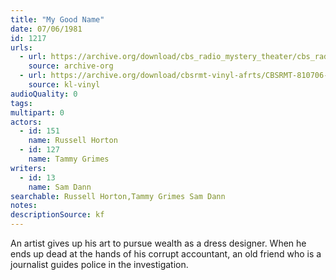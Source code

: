 ```yaml
---
title: "My Good Name"
date: 07/06/1981
id: 1217
urls: 
  - url: https://archive.org/download/cbs_radio_mystery_theater/cbs_radio_mystery_theater-1201-1250.zip/cbs_radio_mystery_theater-1201-1250%2Fcbsrmt_1217_my_good_name.mp3
    source: archive-org
  - url: https://archive.org/download/cbsrmt-vinyl-afrts/CBSRMT-810706-1217-My-Good-Name_afrts.mp3
    source: kl-vinyl
audioQuality: 0
tags: 
multipart: 0
actors:  
  - id: 151
    name: Russell Horton  
  - id: 127
    name: Tammy Grimes
writers:  
  - id: 13
    name: Sam Dann
searchable: Russell Horton,Tammy Grimes Sam Dann
notes: 
descriptionSource: kf
---
```

An artist gives up his art to pursue wealth as a dress designer. When he ends up dead at the hands of his corrupt accountant, an old friend who is a journalist guides police in the investigation.